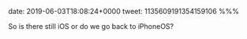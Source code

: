 date: 2019-06-03T18:08:24+0000
tweet: 1135609191354159106
%%%

So is there still iOS or do we go back to iPhoneOS?
